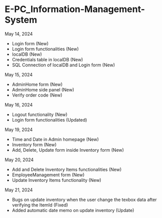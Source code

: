# E-PC_Information-Management-System

May 14, 2024
- Login form (New)
- Login form functionalities (New)
- localDB (New)
- Credentials table in localDB (New)
- SQL Connection of localDB and Login form (New)

May 15, 2024
- AdminHome form (New)
- AdminHome side panel (New)
- Verify order code (New)

May 16, 2024
- Logout functionality (New)
- Login form functionalities (Updated)

May 19, 2024
- Time and Date in Admin homepage (New)
- Inventory form (New)
- Add, Delete, Update form inside Inventory form (New)

May 20, 2024
- Add and Delete Inventory Items functionalities (New)
- EmployeeManagement form (New)
- Update Inventory Items functionality (New)

May 21, 2024
- Bugs on update inventory when the user change the texbox data after verifying the ItemId (Fixed)
- Added automatic date memo on update inventory (Update)

